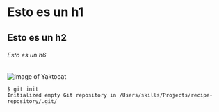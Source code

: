 # Esto es un h1
## Esto es un h2
###### Esto es un h6

![Image of Yaktocat](https://octodex.github.com/images/yaktocat.png)

```
$ git init
Initialized empty Git repository in /Users/skills/Projects/recipe-repository/.git/
```
